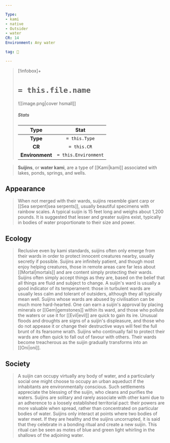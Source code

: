 ```yaml
---

Type:
- kami
- native
- Outsider
- water
CR: 14
Environment: Any water

tag: 👹

---
```


> [!infobox]+
> #  `= this.file.name`
> ![[image.png|cover hsmall]]
> ##### Stats
> Type | Stat |
> :---:|:---:|
> **Type** | `= this.Type` |
> **CR** | `= this.CR` |
> **Environment** | `= this.Environment` |



> **Suijins**, or **water kami**, are a type of [[Kami|kami]] associated with lakes, ponds, springs, and wells.



## Appearance

> When not merged with their wards, suijins resemble giant carp or [[Sea serpent|sea serpents]], usually beautiful specimens with rainbow scales. A typical suijin is 15 feet long and weighs about 1,200 pounds. It is suggested that lesser and greater suijins exist, typically in bodies of water proportionate to their size and power.


## Ecology

> Reclusive even by kami standards, suijins often only emerge from their wards in order to protect innocent creatures nearby, usually secretly if possible. Suijins are infinitely patient, and though most enjoy helping creatures, those in remote areas care far less about [[Mortal|mortals]] and are content simply protecting their wards. Suijins often simply accept things as they are, based on the belief that all things are fluid and subject to change.
> A suijin's ward is usually a good indicator of its temperament: those in turbulent wards are usually less calm and tolerant of outsiders, although they all typically mean well. Suijins whose wards are abused by civilisation can be much more hard-hearted.
> One can earn a suijin's approval by placing minerals or [[Gem|gemstones]] within its ward, and those who pollute the waters or use it for [[Evil|evil]] are quick to gain its ire. Unusual floods and droughts are signs of a suijin's displeasure, and those who do not appease it or change their destructive ways will feel the full brunt of its fearsome wrath.
> Suijins who continually fail to protect their wards are often quick to fall out of favour with others. Their wards become treacherous as the suijin gradually transforms into an [[Oni|oni]].


## Society

> A suijin can occupy virtually any body of water, and a particularly social one might choose to occupy an urban aqueduct if the inhabitants are environmentally conscious. Such settlements appreciate the blessing of the suijin, who cleans and purifies the waters.
> Suijins are solitary and rarely associate with other kami due to an adherence to a loosely established territorial pact: their powers are more valuable when spread, rather than concentrated on particular bodies of water. Suijins only interact at points where two bodies of water meet. If they are healthy and the suijins uncorrupted, it is said that they celebrate in a bonding ritual and create a new suijin. This ritual can be seen as motes of blue and green light whirling in the shallows of the adjoining water.








